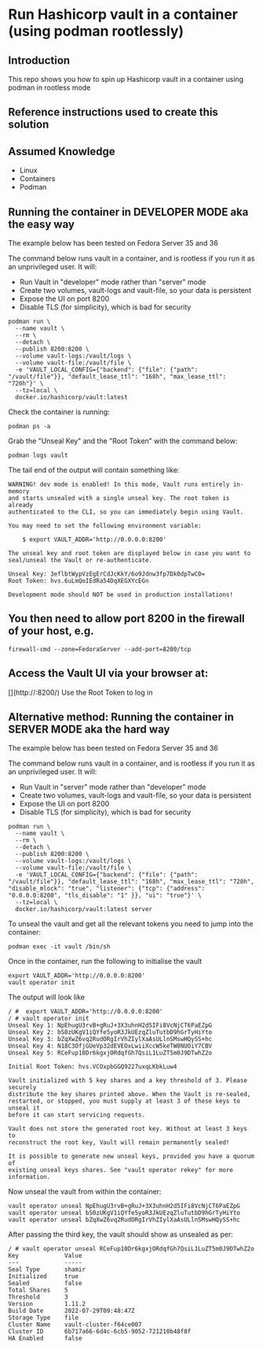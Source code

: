 # Run Hashicorp vault in a container (using podman rootlessly)

## Introduction

This repo shows you how to spin up Hashicorp vault in a container using podman in rootless mode

## Reference instructions used to create this solution

[](https://hub.docker.com/_/vault)

## Assumed Knowledge

- Linux
- Containers 
- Podman

## Running the container in DEVELOPER MODE aka the easy way

The example below has been tested on Fedora Server 35 and 36

The command below runs vault in a container, and is rootless if you run it as an unprivileged user.
It will:
- Run Vault in "developer" mode rather than "server" mode
- Create two volumes, vault-logs and vault-file, so your data is persistent
- Expose the UI on port 8200
- Disable TLS (for simplicity), which is bad for security

```
podman run \
  --name vault \
  --rm \
  --detach \
  --publish 8200:8200 \
  --volume vault-logs:/vault/logs \
  --volume vault-file:/vault/file \
  -e 'VAULT_LOCAL_CONFIG={"backend": {"file": {"path": "/vault/file"}}, "default_lease_ttl": "168h", "max_lease_ttl": "720h"}' \
  --tz=local \
  docker.io/hashicorp/vault:latest
```

Check the container is running:
```
podman ps -a
```

Grab the "Unseal Key" and the "Root Token" with the command below:
```
podman logs vault
```

The tail end of the output will contain something like:
```
WARNING! dev mode is enabled! In this mode, Vault runs entirely in-memory
and starts unsealed with a single unseal key. The root token is already
authenticated to the CLI, so you can immediately begin using Vault.

You may need to set the following environment variable:

    $ export VAULT_ADDR='http://0.0.0.0:8200'

The unseal key and root token are displayed below in case you want to
seal/unseal the Vault or re-authenticate.

Unseal Key: 3eflbtWypVzEgErCdJcKkY/6o9Jdnw3fp7Dk0dpTwC0=
Root Token: hvs.6uLmQoIEdRa54DqXEGXYcEGn

Development mode should NOT be used in production installations!
```

## You then need to allow port 8200 in the firewall of your host, e.g.
```
firewall-cmd --zone=FedoraServer --add-port=8200/tcp
```

## Access the Vault UI via your browser at:
[](http://<IP of container host>:8200/)
Use the Root Token to log in

## Alternative method: Running the container in SERVER MODE aka the hard way

The example below has been tested on Fedora Server 35 and 36

The command below runs vault in a container, and is rootless if you run it as an unprivileged user.
It will:
- Run Vault in "server" mode rather than "developer" mode
- Create two volumes, vault-logs and vault-file, so your data is persistent
- Expose the UI on port 8200
- Disable TLS (for simplicity), which is bad for security

```
podman run \
  --name vault \
  --rm \
  --detach \
  --publish 8200:8200 \
  --volume vault-logs:/vault/logs \
  --volume vault-file:/vault/file \
  -e 'VAULT_LOCAL_CONFIG={"backend": {"file": {"path": "/vault/file"}}, "default_lease_ttl": "168h", "max_lease_ttl": "720h", "disable_mlock": "true", "listener": {"tcp": {"address": "0.0.0.0:8200", "tls_disable": "1" }}, "ui": "true"}' \
  --tz=local \
  docker.io/hashicorp/vault:latest server
```

To unseal the vault and get all the relevant tokens you need to jump into the container:
```
podman exec -it vault /bin/sh
```

Once in the container, run the following to initialise the vault
```
export VAULT_ADDR='http://0.0.0.0:8200'
vault operator init
```
The output will look like
```
/ #  export VAULT_ADDR='http://0.0.0.0:8200'                                                                             
/ # vault operator init                                                                                                  
Unseal Key 1: NpEhugU3rvB+gRuJ+3X3uhnH2d5IFi8VcNjCT6PaEZpG                                                               
Unseal Key 2: bS0zUKgV1iQYfe5yoR3JkUEzqZluTutbD9hGrTyHiYto                                                               
Unseal Key 3: bZqXwZ6vq2RudORgIrVhZIylXaAsULlnSMswHQySS+hc                                                               
Unseal Key 4: N18C3OfjGUeVp32dEVEOxLwiiXccW5keTW8NUOiY7CBV                                                               
Unseal Key 5: RCeFup10Dr6kgxjORdqfGh7QsiL1LuZT5m0J9DTwhZ2o                                                               
                                                                                                                         
Initial Root Token: hvs.VCOxpbGGQ9227uxqLKbkLuw4                                                                         
                                                                                                                         
Vault initialized with 5 key shares and a key threshold of 3. Please securely                                            
distribute the key shares printed above. When the Vault is re-sealed,                                                    
restarted, or stopped, you must supply at least 3 of these keys to unseal it
before it can start servicing requests.

Vault does not store the generated root key. Without at least 3 keys to
reconstruct the root key, Vault will remain permanently sealed!

It is possible to generate new unseal keys, provided you have a quorum of
existing unseal keys shares. See "vault operator rekey" for more information.
```

Now unseal the vault from within the container:
```
vault operator unseal NpEhugU3rvB+gRuJ+3X3uhnH2d5IFi8VcNjCT6PaEZpG
vault operator unseal bS0zUKgV1iQYfe5yoR3JkUEzqZluTutbD9hGrTyHiYto
vault operator unseal bZqXwZ6vq2RudORgIrVhZIylXaAsULlnSMswHQySS+hc
```

After passing the third key, the vault should show as unsealed as per:
```
/ # vault operator unseal RCeFup10Dr6kgxjORdqfGh7QsiL1LuZT5m0J9DTwhZ2o
Key             Value
---             -----
Seal Type       shamir
Initialized     true
Sealed          false
Total Shares    5
Threshold       3
Version         1.11.2
Build Date      2022-07-29T09:48:47Z
Storage Type    file
Cluster Name    vault-cluster-f64ce007                                                                                   
Cluster ID      6b717a66-6d4c-6cb5-9052-721210b48f8f                                                                     
HA Enabled      false                                                               
```



